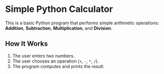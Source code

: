 # Simple Python Calculator

This is a basic Python program that performs simple arithmetic operations:  
**Addition**, **Subtraction**, **Multiplication**, and **Division**.

## How It Works
1. The user enters two numbers.
2. The user chooses an operation (`+`, `-`, `*`, `/`).
3. The program computes and prints the result.


